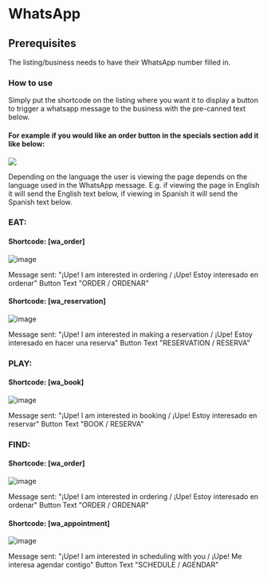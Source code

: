 # WhatsApp

## Prerequisites 

The listing/business needs to have their WhatsApp number filled in.

### How to use

Simply put the shortcode on the listing where you want it to display a button to trigger a whatsapp message to the business with the pre-canned text below. 

#### For example if you would like an order button in the specials section add it like below:
![](https://i.imgur.com/ToObpfw.png)


Depending on the language the user is viewing the page depends on the language used in the WhatsApp message. E.g. if viewing the page in English it will send the English text below, if viewing in Spanish it will send the Spanish text below.



### EAT:
#### Shortcode: **[wa_order]**

![image](https://user-images.githubusercontent.com/111066081/206445434-775f54bf-fb9b-4f01-b862-28c3f9137692.png)

Message sent: "¡Upe! I am interested in ordering / ¡Upe! Estoy interesado en ordenar" Button Text "ORDER / ORDENAR"

#### Shortcode: **[wa_reservation]** 

![image](https://user-images.githubusercontent.com/111066081/206445593-816535e4-1391-4c7f-8643-f968b03031f1.png)

Message sent: "¡Upe! I am interested in making a reservation / ¡Upe! Estoy interesado en hacer una reserva" Button Text "RESERVATION / RESERVA"

### PLAY:
#### Shortcode: **[wa_book]** 

![image](https://user-images.githubusercontent.com/111066081/206445694-a20236f4-d3ab-4e9c-8548-3d268619c23d.png)

Message sent: "¡Upe! I am interested in booking / ¡Upe! Estoy interesado en reservar" Button Text "BOOK / RESERVA"

### FIND:
#### Shortcode: **[wa_order]**

![image](https://user-images.githubusercontent.com/111066081/206445434-775f54bf-fb9b-4f01-b862-28c3f9137692.png)

Message sent: "¡Upe! I am interested in ordering / ¡Upe! Estoy interesado en ordenar" Button Text "ORDER / ORDENAR"

#### Shortcode: **[wa_appointment]**

![image](https://user-images.githubusercontent.com/111066081/206445828-6ec50916-e27b-48c3-bb52-f8e48e37168d.png)

Message sent: "¡Upe! I am interested in scheduling with you / ¡Upe! Me interesa agendar contigo" Button Text "SCHEDULE / AGENDAR"
